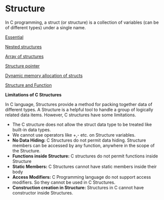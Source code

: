 # Structure

In C programming, a struct (or structure) is a collection of variables (can be of different types) under a single name.

[Essential](Structure%208a284599e8c0410cb3eefe2434e7aaa7/Essential%20194a904218964ea59b7dccc1e91e2426.md)

[Nested structures](Structure%208a284599e8c0410cb3eefe2434e7aaa7/Nested%20structures%207d9345956609487bb904c78119e6dba3.md)

[Array of structures](Structure%208a284599e8c0410cb3eefe2434e7aaa7/Array%20of%20structures%20e292c57974e94b50a81d95ed86c28b3e.md)

[Structure pointer](Structure%208a284599e8c0410cb3eefe2434e7aaa7/Structure%20pointer%201813f68c707544ed8542355ed4a2fa5d.md)

[Dynamic memory allocation of structs](Structure%208a284599e8c0410cb3eefe2434e7aaa7/Dynamic%20memory%20allocation%20of%20structs%20a0f2bd60da5648abac23a3cbdad1889c.md)

[Structure and Function](Structure%208a284599e8c0410cb3eefe2434e7aaa7/Structure%20and%20Function%20076cb7ba916a4dcaa1af430c33f2b902.md)

**Limitations of C Structures**

In C language, Structures provide a method for packing together data of different types. A Structure is a helpful tool to handle a group of logically related data items. However, C structures have some limitations.

- The C structure does not allow the struct data type to be treated like built-in data types.
- We cannot use operators like +,- etc. on Structure variables.
- **No Data Hiding:** C Structures do not permit data hiding. Structure members can be accessed by any function, anywhere in the scope of the Structure.
- **Functions inside Structure:** C structures do not permit functions inside Structure
- **Static Members:** C Structures cannot have static members inside their body
- **Access Modifiers:** C Programming language do not support access modifiers. So they cannot be used in C Structures.
- **Construction creation in Structure:** Structures in C cannot have constructor inside Structures.